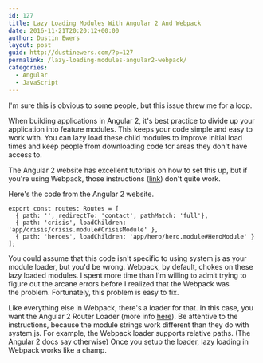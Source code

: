 ```yaml
---
id: 127
title: Lazy Loading Modules With Angular 2 And Webpack
date: 2016-11-21T20:20:12+00:00
author: Dustin Ewers
layout: post
guid: http://dustinewers.com/?p=127
permalink: /lazy-loading-modules-angular2-webpack/
categories:
  - Angular
  - JavaScript
---
```

I'm sure this is obvious to some people, but this issue threw me for a loop.

When building applications in Angular 2, it's best practice to divide up your application into feature modules. This keeps your code simple and easy to work with. You can lazy load these child modules to improve initial load times and keep people from downloading code for areas they don't have access to.

The Angular 2 website has excellent tutorials on how to set this up, but if you're using Webpack, those instructions (<a href="https://angular.io/docs/ts/latest/guide/ngmodule.html#!#lazy-load">link</a>) don't quite work.

Here's the code from the Angular 2 website.

<pre class="prettyprint  lang-ts ng-scope prettyprinted"><code><span class="kwd">export</span> <span class="kwd">const</span><span class="pln"> routes</span><span class="pun">:</span> <span class="typ">Routes</span> <span class="pun">=</span> <span class="pun">[</span>
  <span class="pun">{</span><span class="pln"> path</span><span class="pun">:</span> <span class="str">''</span><span class="pun">,</span><span class="pln"> redirectTo</span><span class="pun">:</span> <span class="str">'contact'</span><span class="pun">,</span><span class="pln"> pathMatch</span><span class="pun">:</span> <span class="str">'full'</span><span class="pun">},</span>
  <span class="pun">{</span><span class="pln"> path</span><span class="pun">:</span> <span class="str">'crisis'</span><span class="pun">,</span><span class="pln"> loadChildren</span><span class="pun">:</span> <span class="str">'app/crisis/crisis.module#CrisisModule'</span> <span class="pun">},</span>
  <span class="pun">{</span><span class="pln"> path</span><span class="pun">:</span> <span class="str">'heroes'</span><span class="pun">,</span><span class="pln"> loadChildren</span><span class="pun">:</span> <span class="str">'app/hero/hero.module#HeroModule'</span> <span class="pun">}</span>
<span class="pun">];</span></code></pre>

You could assume that this code isn't specific to using system.js as your module loader, but you'd be wrong. Webpack, by default, chokes on these lazy loaded modules. I spent more time than I'm willing to admit trying to figure out the arcane errors before I realized that the Webpack was the problem. Fortunately, this problem is easy to fix.

Like everything else in Webpack, there's a loader for that. In this case, you want the Angular 2 Router Loader (more info <a href="https://www.npmjs.com/package/angular2-router-loader" target="_blank" data-cke-saved-href="https://www.npmjs.com/package/angular2-router-loader">here</a>). Be attentive to the instructions, because the module strings work different than they do with system.js. For example, the Webpack loader supports relative paths. (The Angular 2 docs say otherwise) Once you setup the loader, lazy loading in Webpack works like a champ.